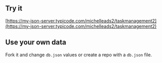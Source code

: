 ## Try it

[https://my-json-server.typicode.com/michelleads2/taskmanagement2](https://my-json-server.typicode.com/michelleads2/taskmanagement2)

## Use your own data

Fork it and change `db.json` values or create a repo with a `db.json` file.
